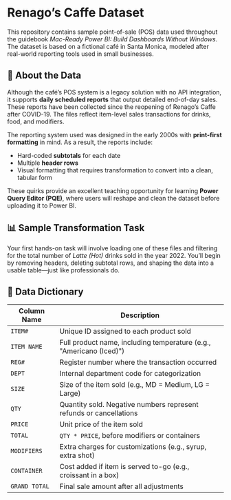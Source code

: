# Renago’s Caffe Dataset

This repository contains sample point-of-sale (POS) data used throughout the guidebook *Mac-Ready Power BI: Build Dashboards Without Windows*. The dataset is based on a fictional café in Santa Monica, modeled after real-world reporting tools used in small businesses.

## 📘 About the Data

Although the café’s POS system is a legacy solution with no API integration, it supports **daily scheduled reports** that output detailed end-of-day sales. These reports have been collected since the reopening of Renago’s Caffe after COVID-19. The files reflect item-level sales transactions for drinks, food, and modifiers.

The reporting system used was designed in the early 2000s with **print-first formatting** in mind. As a result, the reports include:
- Hard-coded **subtotals** for each date  
- Multiple **header rows**  
- Visual formatting that requires transformation to convert into a clean, tabular form

These quirks provide an excellent teaching opportunity for learning **Power Query Editor (PQE)**, where users will reshape and clean the dataset before uploading it to Power BI.

## 📊 Sample Transformation Task

Your first hands-on task will involve loading one of these files and filtering for the total number of *Latte (Hot)* drinks sold in the year 2022. You’ll begin by removing headers, deleting subtotal rows, and shaping the data into a usable table—just like professionals do.

## 📄 Data Dictionary

| Column Name     | Description |
|------------------|-------------|
| `ITEM#`          | Unique ID assigned to each product sold |
| `ITEM NAME`      | Full product name, including temperature (e.g., "Americano (Iced)") |
| `REG#`           | Register number where the transaction occurred |
| `DEPT`           | Internal department code for categorization |
| `SIZE`           | Size of the item sold (e.g., MD = Medium, LG = Large) |
| `QTY`            | Quantity sold. Negative numbers represent refunds or cancellations |
| `PRICE`          | Unit price of the item sold |
| `TOTAL`          | `QTY * PRICE`, before modifiers or containers |
| `MODIFIERS`      | Extra charges for customizations (e.g., syrup, extra shot) |
| `CONTAINER`      | Cost added if item is served to-go (e.g., croissant in a box) |
| `GRAND TOTAL`    | Final sale amount after all adjustments |
